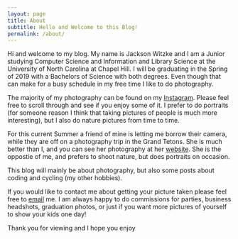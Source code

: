 ```yaml
---
layout: page
title: About
subtitle: Hello and Welcome to this Blog!
permalink: /about/
---
```


Hi and welcome to my blog. My name is Jackson Witzke and I am a Junior studying Computer Science and Information and Library Science at the University of North Carolina at Chapel Hill. I will be graduating in the Spring of 2019 with a Bachelors of Science with both degrees. Even though that can make for a busy schedule in my free time I like to do photography.

The majority of my photography can be found on my [Instagram][instagram]. Please feel free to scroll through and see if you enjoy some of it. I prefer to do portraits (for someone reason I think that taking pictures of people is much more interesting), but I also do nature pictures from time to time. 

For this current Summer a friend of mine is letting me borrow their camera, while they are off on a photography trip in the Grand Tetons. She is much better than I, and you can see her photography at her [website][afp]. She is the oppostie of me, and prefers to shoot nature, but does portraits on occasion. 

This blog will mainly be about photography, but also some posts about coding and cycling (my other hobbies).

If you would like to contact me about getting your picture taken please feel free to [email](mailto:jawitzke14@gmail.com) me. I am always happy to do commissions for parties, business headshots, graduation photos, or just if you want more pictures of yourself to show your kids one day!
 	

Thank you for viewing and I hope you enjoy

<div>
	  <p>
     		<script>
						var week_days = new Array(8);
								week_days[1] = "Sunday";
								week_days[2] = "Monday";
								week_days[3] = "Tuesday";
								week_days[4] = "Wednesday";
								week_days[5] = "Thursday";
								week_days[6] = "Friday";
								week_days[7] = "Saturday";
								
						var month_array = new Array(13);
								month_array[1] = "January";
								month_array[2] = "February";
								month_array[3] = "March";
								month_array[4] = "April";
								month_array[5] = "May";
								month_array[6] = "June";
								month_array[7] = "July";
								month_array[8] = "August";
								month_array[9] = "September";
								month_array[10] = "October";
								month_array[11] = "November";
								month_array[12] = "December";
								
						var date_obj = new 	Date(document.lastModified)
						var curr_day = week_days[date_obj.getDay() + 1]
						var curr_month = month_array[date_obj.getMonth() + 1]
						var curr_date = date_obj.getDate()
						var curr_year = date_obj.getYear()	
							if (curr_year < 2000)
								curr_year+=1900
								document.write("Last updated on" + " " + curr_day + ", " 
								+ curr_month + " " + curr_date + " " + curr_year)
		 </script>
           </p>
      </div>

[instagram]:   https://www.instagram.com/jacksonwitzke/
[afp]:         http://www.alexisfairbanksphotography.com/
